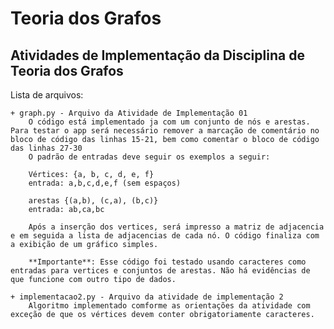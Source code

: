 # Teoria dos Grafos
Atividades de Implementação da Disciplina de Teoria dos Grafos
-
Lista de arquivos:
    
    + graph.py - Arquivo da Atividade de Implementação 01
        O código está implementado ja com um conjunto de nós e arestas. Para testar o app será necessário remover a marcação de comentário no bloco de código das linhas 15-21, bem como comentar o bloco de código das linhas 27-30
        O padrão de entradas deve seguir os exemplos a seguir:
        
        Vértices: {a, b, c, d, e, f}
        entrada: a,b,c,d,e,f (sem espaços)

        arestas {(a,b), (c,a), (b,c)}
        entrada: ab,ca,bc

        Após a inserção dos vertices, será impresso a matriz de adjacencia e em seguida a lista de adjacencias de cada nó. O código finaliza com a exibição de um gráfico simples.

        **Importante**: Esse código foi testado usando caracteres como entradas para vertices e conjuntos de arestas. Não há evidências de que funcione com outro tipo de dados.
    
    + implementacao2.py - Arquivo da atividade de implementação 2
        Algoritmo implementado comforme as orientações da atividade com exceção de que os vértices devem conter obrigatoriamente caracteres.
